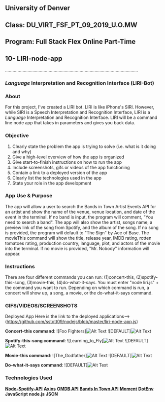 ## University of Denver 
## Class: DU_VIRT_FSF_PT_09_2019_U.O.MW
## Program: Full Stack Flex Online Part-Time
## 10- LIRI-node-app
...........................................................................................................

### _Language_ Interpretation and Recognition Interface (LIRI-Bot)

### About
For this project, I've created a LIRI bot. LIRI is like iPhone's SIRI. However, while SIRI is a Speech Interpretation and Recognition Interface, LIRI is a _Language_ Interpretation and Recognition Interface. LIRI will be a command line node app that takes in parameters and gives you back data.

### Objective
1. Clearly state the problem the app is trying to solve (i.e. what is it doing and why)
2. Give a high-level overview of how the app is organized
3. Give start-to-finish instructions on how to run the app
4. Include screenshots, gifs or videos of the app functioning
5. Contain a link to a deployed version of the app
6. Clearly list the technologies used in the app
7. State your role in the app development

### App Use & Purpose
The app will allow a user to search the Bands in Town Artist Events API for an artist and show the name of the venue, venue location, and date of the event in the terminal. If no band is input, the program will comment, "You need to search a band". The app will also show the artist, songs name, a preview link of the song from Spotify, and the album of the song. If no song is provided, the program will default to "The Sign" by Ace of Base. The movieThis command will show the title, release year, IMDB rating, rotten tomatoes rating, production country, language, plot, and actors of the movie into the terminal. If no movie is provided, "Mr. Nobody" information will appear.

### Instructions
There are four different commands you can run: (1)concert-this, (2)spotify-this-song, (3)movie-this, (4)do-what-it-says. You must enter "node liri.js" + the command you want to run. Depending on which command is run, a concert will show up, a song, a movie, or the do-what-it-says command.

### GIFS/VIDEOS/SCREENSHOTS
Deployed App Here is the link to the deployed applications--> (https://github.com/sstott09/nodejs/blob/master/liri-node-app.js)

**Concert-this command**: 
![Foo Fighters]![Alt Text](https://github.com/sstott09/nodejs/blob/master/Assets/Images/spotify-this-learning_to_fly.png)
![DEFAULT]![Alt Text](https://github.com/sstott09/nodejs/blob/master/Assets/Images/concert-this-default.png)

**Spotify-this-song command**:
![Learning_to_Fly]![Alt Text](https://github.com/sstott09/nodejs/blob/master/Assets/Images/spotify-this-learning_to_fly.png)
![DEFAULT]![Alt Text](https://github.com/sstott09/nodejs/blob/master/Assets/Images/spotify-this-default.png)

**Movie-this command**:
![The_Godfather]![Alt Text](https://github.com/sstott09/nodejs/blob/master/Assets/Images/movie-this-the_godfather.png)
![DEFAULT]![Alt Text](https://github.com/sstott09/nodejs/blob/master/Assets/Images/movie-this-default.png)

**Do-what-it-says command**:
![DEFAULT]![Alt Text](https://github.com/sstott09/nodejs/blob/master/Assets/Images/do-what-it-says-default.png)

### Technologies Used
   **[Node-Spotify-API](https://www.npmjs.com/package/node-spotify-api)** 
   **[Axios](https://www.npmjs.com/package/axios)** 
     **[OMDB API](http://www.omdbapi.com)** 
     **[Bands In Town API](http://www.artists.bandsintown.com/bandsintown-api)** 
   **[Moment](https://www.npmjs.com/package/moment)** 
   **[DotEnv](https://www.npmjs.com/package/dotenv)** 
   **JavaScript**
   **node.js**
   **JSON**